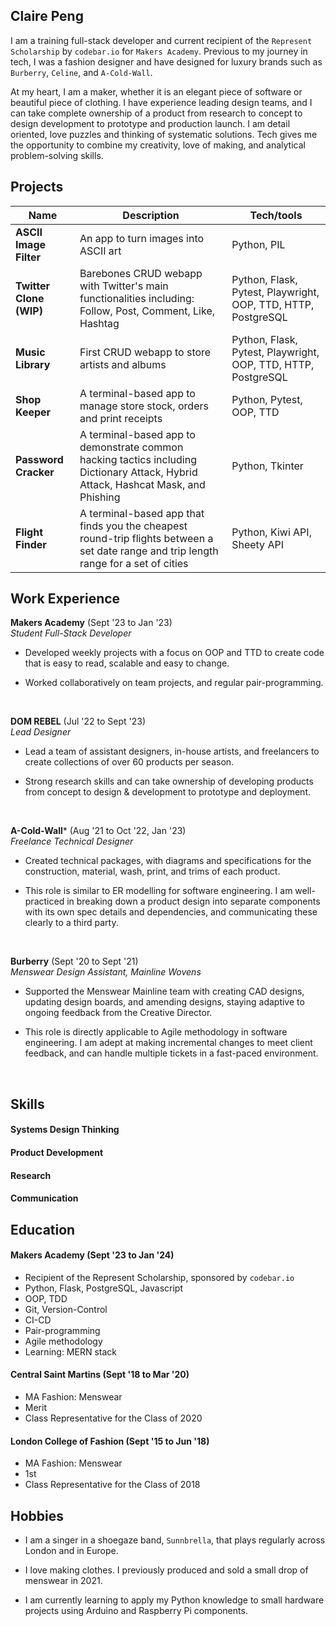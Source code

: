 ## Claire Peng

<!-- A sentence about who and what you are. Then a sentence about what you've achieved. And then a sentence about what excites you about tech. -->

I am a training full-stack developer and current recipient of the `Represent Scholarship` by `codebar.io` for `Makers Academy`. Previous to my journey in tech, I was a fashion designer and have designed for luxury brands such as `Burberry`, `Celine`, and `A-Cold-Wall`. 

At my heart, I am a maker, whether it is an elegant piece of software or beautiful piece of clothing. I have experience leading design teams, and I can take complete ownership of a product from research to concept to design development to prototype and production launch. I am detail oriented, love puzzles and thinking of systematic solutions. Tech gives me the opportunity to combine my creativity, love of making, and analytical problem-solving skills.

## Projects

| Name                        | Description                   | Tech/tools                  |
| ----------------------------| ----------------------------- | --------------------------- |
| **ASCII Image Filter**      | An app to turn images into ASCII art | Python, PIL     |
| **Twitter Clone (WIP)** | Barebones CRUD webapp with Twitter's main functionalities including: Follow, Post, Comment, Like, Hashtag | Python, Flask, Pytest, Playwright, OOP, TTD, HTTP, PostgreSQL |
| **Music Library**           | First CRUD webapp to store artists and albums | Python, Flask, Pytest, Playwright, OOP, TTD, HTTP, PostgreSQL |
| **Shop Keeper**| A terminal-based app to manage store stock, orders and print receipts | Python, Pytest, OOP, TTD |
| **Password Cracker** | A terminal-based app to demonstrate common hacking tactics including Dictionary Attack, Hybrid Attack, Hashcat Mask, and Phishing | Python, Tkinter |
| **Flight Finder** | A terminal-based app that finds you the cheapest round-trip flights between a set date range and trip length range for a set of cities | Python, Kiwi API, Sheety API |

## Work Experience

**Makers Academy** (Sept '23 to Jan '23)  
_Student Full-Stack Developer_

- Developed weekly projects with a focus on OOP and TTD to create code that is easy to read, scalable and easy to change.

- Worked collaboratively on team projects, and regular pair-programming.

<br>

**DOM REBEL** (Jul '22 to Sept '23)  
_Lead Designer_

- Lead a team of assistant designers, in-house artists, and freelancers to create collections of over 60 products per season. 
<!-- - From my involvement, the brand has gained `Selfridges` and `Harrods` among their stockists. -->
- Strong research skills and can take ownership of developing products from concept to design & development to prototype and deployment.
<!-- - Sensitivity towards design, excellent research skills for what is sticky and eye for cultural trends -->
<br>

**A-Cold-Wall*** (Aug '21 to Oct '22, Jan '23)  
_Freelance Technical Designer_

- Created technical packages, with diagrams and specifications for the construction, material, wash, print, and trims of each product.

- This role is similar to ER modelling for software engineering. I am well-practiced in breaking down a product design into separate components with its own spec details and dependencies, and communicating these clearly to a third party.

<br>

**Burberry** (Sept '20 to Sept '21)  
_Menswear Design Assistant, Mainline Wovens_

- Supported the Menswear Mainline team with creating CAD designs, updating design boards, and amending designs, staying adaptive to ongoing feedback from the Creative Director.

- This role is directly applicable to Agile methodology in software engineering. I am adept at making incremental changes to meet client feedback, and can handle multiple tickets in a fast-paced environment.

<br>

## Skills

<!-- Your previous experience is really important. You will need to make it really clear to someone who has not worked in your field before exactly how your experience will be useful in software development.

Consider skills relevent to software development. Then consider projects you've worked on before Makers that you feel proud of and/or you think are relevent to technology. Good examples clearly explain the impact you've had.  -->

<!-- 
- I achieved A during my work at B (job, or otherwise)
- I contributed to the growth of X while doing Y (job, or otherwise)
- I built this, made this, broke this, fixed this, etc.
- A link to some on-line evidence (blogs, videos, articles, etc.) -->

#### Systems Design Thinking
<!-- TODO -->

#### Product Development
<!-- TODO -->

#### Research
<!-- TODO -->

#### Communication
<!-- TODO -->

## Education

#### Makers Academy (Sept '23 to Jan '24)
<!-- TODO: Description -->
- Recipient of the Represent Scholarship, sponsored by `codebar.io`
- Python, Flask, PostgreSQL, Javascript
- OOP, TDD
- Git, Version-Control
- CI-CD
- Pair-programming
- Agile methodology
- Learning: MERN stack

#### Central Saint Martins (Sept '18 to Mar '20)

- MA Fashion: Menswear
- Merit
- Class Representative for the Class of 2020

#### London College of Fashion (Sept '15 to Jun '18)

- MA Fashion: Menswear
- 1st
- Class Representative for the Class of 2018

## Hobbies

- I am a singer in a shoegaze band, `Sunnbrella`, that plays regularly across London and in Europe.

- I love making clothes. I previously produced and sold a small drop of menswear in 2021.

- I am currently learning to apply my Python knowledge to small hardware projects using Arduino and Raspberry Pi components.